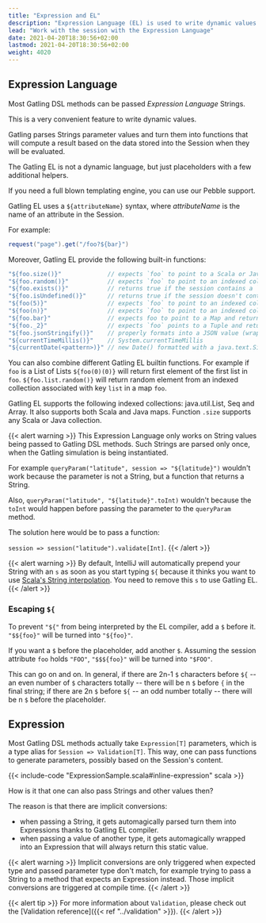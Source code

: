 ```yaml
---
title: "Expression and EL"
description: "Expression Language (EL) is used to write dynamic values by fetching values in the session"
lead: "Work with the session with the Expression Language"
date: 2021-04-20T18:30:56+02:00
lastmod: 2021-04-20T18:30:56+02:00
weight: 4020
---
```


## Expression Language

Most Gatling DSL methods can be passed *Expression Language* Strings.

This is a very convenient feature to write dynamic values.

Gatling parses Strings parameter values and turn them into functions that will compute a result based on the data stored into the Session when they will be evaluated.

The Gatling EL is not a dynamic language, but just placeholders with a few additional helpers.

If you need a full blown templating engine, you can use our Pebble support.

Gatling EL uses a `${attributeName}` syntax, where *attributeName* is the name of an attribute in the Session.

For example:

```scala
request("page").get("/foo?${bar}")
```

Moreover, Gatling EL provide the following built-in functions:

```scala
"${foo.size()}"             // expects `foo` to point to a Scala or Java collection attribute and returns its size
"${foo.random()}"           // expects `foo` to point to an indexed collection and returns a random element
"${foo.exists()}"           // returns true if the session contains a `foo` attribute, false otherwise
"${foo.isUndefined()}"      // returns true if the session doesn't contains a `foo` attribute, false otherwise
"${foo(5)}"                 // expects `foo` to point to an indexed collection or a Tuple and returns the 5-th element
"${foo(n)}"                 // expects `foo` to point to an indexed collection or a Tuple and `n` to point to an Int and returns the n-th element
"${foo.bar}"                // expects foo to point to a Map and returns the value associated with key `bar`
"${foo._2}"                 // expects `foo` points to a Tuple and returns the second element (identical to idiomatic Scala Tuple syntax, 1 based index)
"${foo.jsonStringify()}"    // properly formats into a JSON value (wrap Strings with double quotes, deal with null)
"${currentTimeMillis()}"    // System.currentTimeMillis
"${currentDate(<pattern>)}" // new Date() formatted with a java.text.SimpleDateFormat pattern
```

You can also combine different Gatling EL builtin functions. For example if `foo` is a List of Lists `${foo(0)(0)}` will return first element of the first list in `foo`. `${foo.list.random()}` will return random element from an indexed collection associated with key `list` in a map `foo`.
 
Gatling EL supports the following indexed collections: java.util.List, Seq and Array. It also supports both Scala and Java maps. Function `.size` supports any Scala or Java collection.

{{< alert warning >}}
This Expression Language only works on String values being passed to Gatling DSL methods.
Such Strings are parsed only once, when the Gatling simulation is being instantiated.

For example `queryParam("latitude", session => "${latitude}")` wouldn't work because the parameter is not a String, but a function that returns a String.

Also, `queryParam("latitude", "${latitude}".toInt)` wouldn't because the `toInt` would happen before passing the parameter to the `queryParam` method.

The solution here would be to pass a function:

`session => session("latitude").validate[Int]`.
{{< /alert >}}

{{< alert warning >}}
By default, IntelliJ will automatically prepend your String with an `s` as soon as you start typing `${`
because it thinks you want to use [Scala's String interpolation](https://docs.scala-lang.org/overviews/core/string-interpolation.html).
You need to remove this `s` to use Gatling EL.
{{< /alert >}}

### Escaping `${`

To prevent `"${"` from being interpreted by the EL compiler, add a `$` before it. `"$${foo}"` will be turned into `"${foo}"`.

If you want a `$` before the placeholder, add another `$`.
Assuming the session attribute `foo` holds `"FOO"`, `"$$${foo}"` will be turned into `"$FOO"`.

This can go on and on. In general, if there are 2n-1 `$` characters before `${` -- an even number of `$` characters totally --
there will be n `$` before `{` in the final string;
if there are 2n `$` before `${` -- an odd number totally -- there will be n `$` before the placeholder.

## Expression

Most Gatling DSL methods actually take `Expression[T]` parameters, which is a type alias for `Session => Validation[T]`.
This way, one can pass functions to generate parameters, possibly based on the Session's content.

{{< include-code "ExpressionSample.scala#inline-expression" scala >}}

How is it that one can also pass Strings and other values then?

The reason is that there are implicit conversions:

* when passing a String, it gets automagically parsed turn them into Expressions thanks to Gatling EL compiler.
* when passing a value of another type, it gets automagically wrapped into an Expression that will always return this static value.

{{< alert warning >}}
  Implicit conversions are only triggered when expected type and passed parameter type don't match, for example trying to pass a String to a method that expects an Expression instead.
  Those implicit conversions are triggered at compile time.
{{< /alert >}}

{{< alert tip >}}
  For more information about `Validation`, please check out the [Validation reference]({{< ref "../validation" >}}).
{{< /alert >}}

